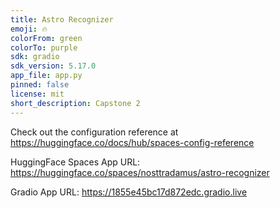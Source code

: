 ```yaml
---
title: Astro Recognizer
emoji: 🔥
colorFrom: green
colorTo: purple
sdk: gradio
sdk_version: 5.17.0
app_file: app.py
pinned: false
license: mit
short_description: Capstone 2
---
```


Check out the configuration reference at https://huggingface.co/docs/hub/spaces-config-reference

HuggingFace Spaces App URL: https://huggingface.co/spaces/nosttradamus/astro-recognizer

Gradio App URL: https://1855e45bc17d872edc.gradio.live
